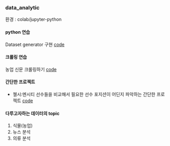 ### data_analytic
환경 : colab/jupyter-python

#### python 연습
Dataset generator 구현 [code](https://github.com/edenLee94/analytics/blob/main/dataset_generator.py)

#### 크롤링 연습
농업 신문 크롤링하기 [code](https://github.com/edenLee94/analytics/blob/main/framercraw.ipynb)

#### 간단한 프로젝트

- 첼시:멘시티 선수들을 비교해서 필요한 선수 포지션이 어딘지 파악하는 간단한 프로젝트 [code](https://github.com/edenLee94/analytics/blob/main/2018chelsea.ipynb)


#### 다루고자하는 데이터의 topic
  1. 식물(농업)
  2. 뉴스 분석
  3. 의류 분석 
